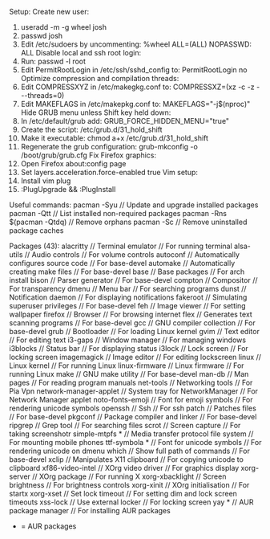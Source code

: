 Setup:
Create new user:
  1. useradd -m -g wheel josh
  2. passwd josh
  3. Edit /etc/sudoers by uncommenting: %wheel ALL=(ALL) NOPASSWD: ALL
Disable local and ssh root login:
  1. Run: passwd -l root 
  2. Edit PermitRootLogin in /etc/ssh/sshd_config to: PermitRootLogin no
Optimize compression and compilation threads:
  1. Edit COMPRESSXYZ in /etc/makegkg.conf to: COMPRESSXZ=(xz -c -z - --threads=0)
  2. Edit MAKEFLAGS in /etc/makepkg.conf to: MAKEFLAGS="-j$(nproc)"
Hide GRUB menu unless Shift key held down:
  1. In /etc/default/grub add: GRUB_FORCE_HIDDEN_MENU="true"
  2. Create the script: /etc/grub.d/31_hold_shift
  3. Make it executable: chmod a+x /etc/grub.d/31_hold_shift
  4. Regenerate the grub configuration: grub-mkconfig -o /boot/grub/grub.cfg
Fix Firefox graphics:
  1. Open Firefox about:config page
  2. Set layers.acceleration.force-enabled true
Vim setup:
  1. Install vim plug
  2. :PlugUpgrade && :PlugInstall

Useful commands:
pacman -Syu                     // Update and upgrade installed packages
pacman -Qtt                     // List installed non-required packages
pacman -Rns $(pacman -Qtdq)     // Remove orphans
pacman -Sc                      // Remove uninstalled package caches

Packages (43):
alacritty                       // Terminal emulator                          // For running terminal
alsa-utils                      // Audio controls                             // For volume controls
autoconf                        // Automatically configures source code       // For base-devel
automake                        // Automatically creating make files          // For base-devel
base                            // Base packages                              // For arch install
bison                           // Parser generator                           // For base-devel
compton                         // Compositor                                 // For transparency
dmenu                           // Menu bar                                   // For searching programs
dunst                           // Notification daemon                        // For displaying notifications
fakeroot                        // Simulating superuser privileges            // For base-devel
feh                             // Image viewer                               // For setting wallpaper
firefox                         // Browser                                    // For browsing internet
flex                            // Generates text scanning programs           // For base-devel
gcc                             // GNU compiler collection                    // For base-devel
grub                            // Bootloader                                 // For loading Linux kernel
gvim                            // Text editor                                // For editing text
i3-gaps                         // Window manager                             // For managing windows
i3blocks                        // Status bar                                 // For displaying status
i3lock                          // Lock screen                                // For locking screen
imagemagick                     // Image editor                               // For editing lockscreen
linux                           // Linux kernel                               // For running Linux
linux-firmware                  // Linux firmware                             // For running Linux
make                            // GNU make utility                           // For base-devel
man-db                          // Man pages                                  // For reading program manuals
net-tools                       // Networking tools                           // For Pia Vpn
network-manager-applet          // System tray for NetworkManager             // For Network Manager applet
noto-fonts-emoji                // Font for emoji symbols                     // For rendering unicode symbols
openssh                         // Ssh                                        // For ssh
patch                           // Patches files                              // For base-devel
pkgconf                         // Package compiler and linker                // For base-devel
ripgrep                         // Grep tool                                  // For searching files
scrot                           // Screen capture                             // For taking screenshotr
simple-mtpfs *                  // Media transfer protocol file system        // For mounting mobile phones
ttf-symbola *                   // Font for unicode symbols                   // For rendering unicode on dmenu
which                           // Show full path of commands                 // For base-devel
xclip                           // Manipulates X11 clipboard                  // For copying unicode to clipboard
xf86-video-intel                // XOrg video driver                          // For graphics display
xorg-server                     // XOrg package                               // For running X
xorg-xbacklight                 // Screen brightness                          // For brightness controls
xorg-xinit                      // XOrg initialisation                        // For startx
xorg-xset                       // Set lock timeout                           // For setting dim and lock screen timeouts
xss-lock                        // Use external locker                        // For locking screen
yay *                           // AUR package manager                        // For installing AUR packages

* = AUR packages
